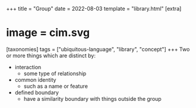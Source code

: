 +++
title = "Group"
date = 2022-08-03
template = "library.html"
[extra]
#  image = cim.svg
[taxonomies]
   tags = ["ubiquitous-language", "library", "concept"]
+++
Two or more things which are distinct by:
 - interaction 
   - some type of relationship
 - common identity 
   - such as a name or feature
 - defined boundary
   - have a similarity boundary with things outside the group
